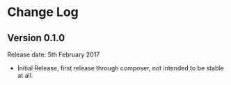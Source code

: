 # Change Log


## Version 0.1.0

Release date: 5th February 2017

- Initial Release, first release through composer, not intended to be stable at all.